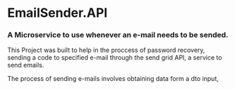 # EmailSender.API
### A Microservice to use whenever an e-mail needs to be sended.


This Project was built to help in the proccess of password recovery, sending a code to specified e-mail through the send grid API, a service to send emails.

The process of sending e-mails involves obtaining data form a dto input, 
